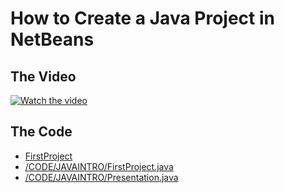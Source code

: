 
# How to Create a Java Project in NetBeans

## The Video

[![Watch the video](https://img.youtube.com/vi/01RlETg4ST8/hqdefault.jpg)](https://youtu.be/01RlETg4ST8)


## The Code
- [FirstProject](/CODE/JAVAINTRO/)
- [/CODE/JAVAINTRO/FirstProject.java](/CODE/JAVAINTRO/FirstProject.java)
- [/CODE/JAVAINTRO/Presentation.java](/CODE/JAVAINTRO/Presentation.java)


